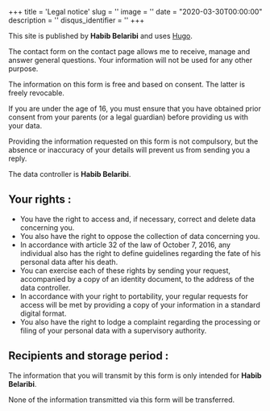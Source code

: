 +++
title = 'Legal notice'
slug = ''
image = ''
date = "2020-03-30T00:00:00"
description = ''
disqus_identifier = ''
+++

This site is published by **Habib Belaribi** and uses [Hugo](https://gohugo.io).

The contact form on the contact page allows me to receive, manage and answer general questions. Your information will not be used for any other purpose.

The information on this form is free and based on consent. The latter is freely revocable.

If you are under the age of 16, you must ensure that you have obtained prior consent from your parents (or a legal guardian) before providing us with your data.

Providing the information requested on this form is not compulsory, but the absence or inaccuracy of your details will prevent us from sending you a reply.

The data controller is **Habib Belaribi**.

## Your rights :

- You have the right to access and, if necessary, correct and delete data concerning you.
- You also have the right to oppose the collection of data concerning you.
- In accordance with article 32 of the law of October 7, 2016, any individual also has the right to define guidelines regarding the fate of his personal data after his death.
- You can exercise each of these rights by sending your request, accompanied by a copy of an identity document, to the address of the data controller.
- In accordance with your right to portability, your regular requests for access will be met by providing a copy of your information in a standard digital format.
- You also have the right to lodge a complaint regarding the processing or filing of your personal data with a supervisory authority.

## Recipients and storage period :

The information that you will transmit by this form is only intended for **Habib Belaribi**.

None of the information transmitted via this form will be transferred.

